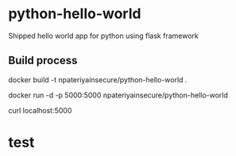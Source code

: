 # python-hello-world
Shipped hello world app for python using flask framework 

## Build process 
docker build -t npateriyainsecure/python-hello-world .

docker run -d -p 5000:5000 npateriyainsecure/python-hello-world

curl localhost:5000
# test 
